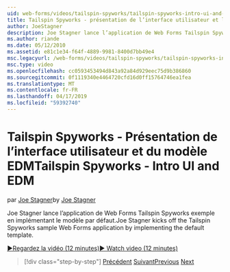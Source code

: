 ```yaml
---
uid: web-forms/videos/tailspin-spyworks/tailspin-spyworks-intro-ui-and-edm
title: Tailspin Spyworks - présentation de l’interface utilisateur et le modèle EDM | Microsoft Docs
author: JoeStagner
description: Joe Stagner lance l’application de Web Forms Tailspin Spyworks exemple en implémentant le modèle par défaut.
ms.author: riande
ms.date: 05/12/2010
ms.assetid: e81c1e34-f64f-4889-9981-8400d7bb49e4
msc.legacyurl: /web-forms/videos/tailspin-spyworks/tailspin-spyworks-intro-ui-and-edm
msc.type: video
ms.openlocfilehash: cc0593453494d843a92a84d929eec75d9b386860
ms.sourcegitcommit: 0f1119340e4464720cfd16d0ff15764746ea1fea
ms.translationtype: MT
ms.contentlocale: fr-FR
ms.lasthandoff: 04/17/2019
ms.locfileid: "59392740"
---
```

# <a name="tailspin-spyworks---intro-ui-and-edm"></a><span data-ttu-id="d8092-103">Tailspin Spyworks - Présentation de l’interface utilisateur et du modèle EDM</span><span class="sxs-lookup"><span data-stu-id="d8092-103">Tailspin Spyworks - Intro UI and EDM</span></span>

<span data-ttu-id="d8092-104">par [Joe Stagner](https://github.com/JoeStagner)</span><span class="sxs-lookup"><span data-stu-id="d8092-104">by [Joe Stagner](https://github.com/JoeStagner)</span></span>

<span data-ttu-id="d8092-105">Joe Stagner lance l’application de Web Forms Tailspin Spyworks exemple en implémentant le modèle par défaut.</span><span class="sxs-lookup"><span data-stu-id="d8092-105">Joe Stagner kicks off the Tailspin Spyworks sample Web Forms application by implementing the default template.</span></span>

[<span data-ttu-id="d8092-106">&#9654;Regardez la vidéo (12 minutes)</span><span class="sxs-lookup"><span data-stu-id="d8092-106">&#9654; Watch video (12 minutes)</span></span>](https://channel9.msdn.com/Blogs/ASP-NET-Site-Videos/tailspin-spyworks-intro-ui-and-edm)

> [!div class="step-by-step"]
> <span data-ttu-id="d8092-107">[Précédent](tailspin-spyworks-implementing-and-using-the-also-purchased-control.md)
> [Suivant](tailspin-spyworks-directory-organization.md)</span><span class="sxs-lookup"><span data-stu-id="d8092-107">[Previous](tailspin-spyworks-implementing-and-using-the-also-purchased-control.md)
[Next](tailspin-spyworks-directory-organization.md)</span></span>
